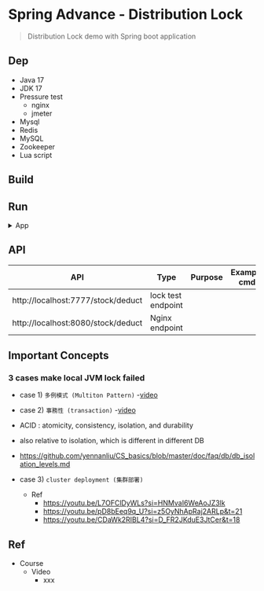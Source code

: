 # Spring Advance - Distribution Lock
> Distribution Lock demo with Spring boot application

## Dep

- Java 17
- JDK 17
- Pressure test
  - nginx
  - jmeter
- Mysql
- Redis
- MySQL
- Zookeeper
- Lua script

## Build

## Run

<details>
<summary>App</summary>

```bash
#---------------------------
# Run app
#---------------------------

# build
mvn package

# run
java -jar <built_jar>


#---------------------------
# Run nginx
#---------------------------

# https://github.com/yennanliu/utility_shell/blob/master/nginx/install_nginx.sh

# http://localhost:8080/

# start
brew services start nginx

# stop
brew services stop nginx

#---------------------------
# Run nginx
#---------------------------

# https://youtu.be/-EeTUjNlkN0?si=llNkPSRd2j5hvvsl&t=108
# https://github.com/yennanliu/utility_shell/blob/master/jmeter/install_%20jmeter.sh

cd apache-jmeter-5.6.2
bash bin/jmeter

# reload config
nginx -s reload

#---------------------------
# Intellij
#---------------------------

# https://github.com/yennanliu/utility_shell/blob/master/intellij/intellij_command.sh
# 30) Allow run app in parallel (multiple instances)
# https://intellij-support.jetbrains.com/hc/en-us/community/posts/360010505820-Why-my-2020-3-2-IntelliJ-IDEA-Allow-parallel-run-check-box-is-missing
# configuration -> select main app name -> "Modify options"  -> click "allow multiple instances check box
```

</details>

## API

| API                                | Type                             | Purpose | Example cmd | Comment|
|------------------------------------|----------------------------------| ---- | ----- | ---- |
| http://localhost:7777/stock/deduct | lock test endpoint               | | |
| http://localhost:8080/stock/deduct   | Nginx endpoint | | |


## Important Concepts

### 3 cases make local JVM lock failed

- case 1) `多例模式 (Multiton Pattern)`
 -[video](https://youtu.be/L7OFClDyWLs?si=_rYUlzOFkuDD8PRU&t=75)

- case 2) `事務性 (transaction)`
 -[video](https://youtu.be/pD8bEeq9q_U?si=GQQ1rD-Wt0BalBwm)
 - ACID : atomicity, consistency, isolation, and durability
 - also relative to isolation, which is different in different DB
 - https://github.com/yennanliu/CS_basics/blob/master/doc/faq/db/db_isolation_levels.md

- case 3) `cluster deployment (集群部署)`
  - Ref
     - https://youtu.be/L7OFClDyWLs?si=HNMvaI6WeAoJZ3lk
     - https://youtu.be/pD8bEeq9q_U?si=z5OyNhApRaj2ARLp&t=21
     - https://youtu.be/CDaWk2RIBL4?si=D_FR2JKduE3JtCer&t=18

## Ref

- Course
    - Video
        - xxx

